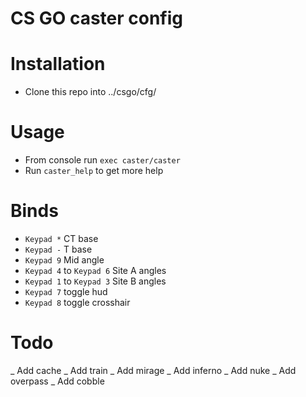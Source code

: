 CS GO caster config
===================

# Installation
- Clone this repo into ../csgo/cfg/

# Usage
- From console run `exec caster/caster`
- Run `caster_help` to get more help


# Binds
- `Keypad *` CT base
- `Keypad -` T base
- `Keypad 9` Mid angle
- `Keypad 4` to `Keypad 6` Site A angles
- `Keypad 1` to `Keypad 3` Site B angles
- `Keypad 7` toggle hud
- `Keypad 8` toggle crosshair


# Todo
_ Add cache
_ Add train
_ Add mirage
_ Add inferno
_ Add nuke
_ Add overpass
_ Add cobble
